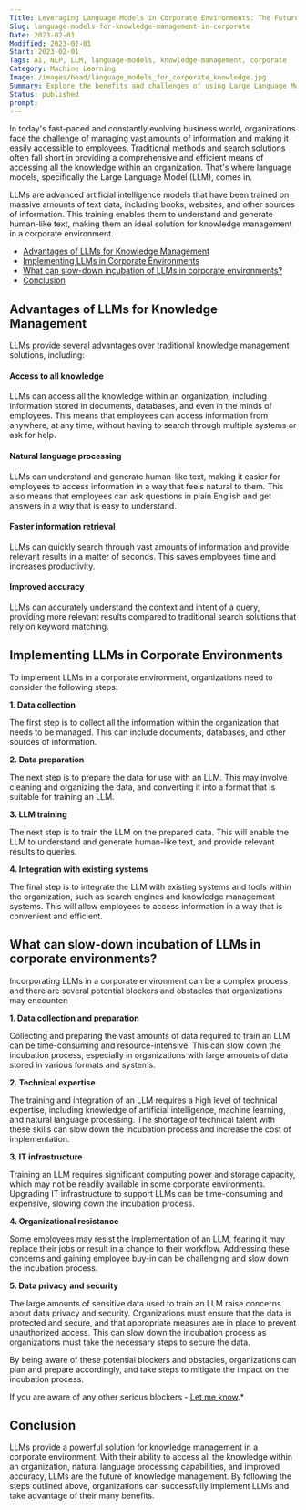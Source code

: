 ```yaml
---
Title: Leveraging Language Models in Corporate Environments: The Future of Knowledge Management
Slug: language-models-for-knowledge-management-in-corporate
Date: 2023-02-01
Modified: 2023-02-01
Start: 2023-02-01
Tags: AI, NLP, LLM, language-models, knowledge-management, corporate
Category: Machine Learning
Image: /images/head/language_models_for_corporate_knowledge.jpg
Summary: Explore the benefits and challenges of using Large Language Models (LLMs) in corporate environments for improved knowledge management. Learn how to implement LLMs and overcome potential obstacles.
Status: published
prompt:
---
```


In today's fast-paced and constantly evolving business world, organizations face the challenge of managing vast amounts of information and making it easily accessible to employees. Traditional methods and search solutions often fall short in providing a comprehensive and efficient means of accessing all the knowledge within an organization. That's where language models, specifically the Large Language Model (LLM), comes in.

LLMs are advanced artificial intelligence models that have been trained on massive amounts of text data, including books, websites, and other sources of information. This training enables them to understand and generate human-like text, making them an ideal solution for knowledge management in a corporate environment.

<!-- MarkdownTOC levels="2,3" autolink="true" autoanchor="true" -->

- [Advantages of LLMs for Knowledge Management](#advantages-of-llms-for-knowledge-management)
- [Implementing LLMs in Corporate Environments](#implementing-llms-in-corporate-environments)
- [What can slow-down incubation of LLMs in corporate environments?](#what-can-slow-down-incubation-of-llms-in-corporate-environments)
- [Conclusion](#conclusion)

<!-- /MarkdownTOC -->

<a id="advantages-of-llms-for-knowledge-management"></a>
## Advantages of LLMs for Knowledge Management

LLMs provide several advantages over traditional knowledge management solutions, including:

#### Access to all knowledge

LLMs can access all the knowledge within an organization, including information stored in documents, databases, and even in the minds of employees. This means that employees can access information from anywhere, at any time, without having to search through multiple systems or ask for help.
    
#### Natural language processing

LLMs can understand and generate human-like text, making it easier for employees to access information in a way that feels natural to them. This also means that employees can ask questions in plain English and get answers in a way that is easy to understand.
    
#### Faster information retrieval

LLMs can quickly search through vast amounts of information and provide relevant results in a matter of seconds. This saves employees time and increases productivity.
    
#### Improved accuracy

LLMs can accurately understand the context and intent of a query, providing more relevant results compared to traditional search solutions that rely on keyword matching.

<a id="implementing-llms-in-corporate-environments"></a>
## Implementing LLMs in Corporate Environments

To implement LLMs in a corporate environment, organizations need to consider the following steps:

**1.  Data collection**

The first step is to collect all the information within the organization that needs to be managed. This can include documents, databases, and other sources of information.
    
**2.  Data preparation** 

The next step is to prepare the data for use with an LLM. This may involve cleaning and organizing the data, and converting it into a format that is suitable for training an LLM.
    
**3.  LLM training**

The next step is to train the LLM on the prepared data. This will enable the LLM to understand and generate human-like text, and provide relevant results to queries.
    
**4.  Integration with existing systems**

The final step is to integrate the LLM with existing systems and tools within the organization, such as search engines and knowledge management systems. This will allow employees to access information in a way that is convenient and efficient.

<a id="what-can-slow-down-incubation-of-llms-in-corporate-environments"></a>
## What can slow-down incubation of LLMs in corporate environments?
Incorporating LLMs in a corporate environment can be a complex process and there are several potential blockers and obstacles that organizations may encounter:

<a id="1-data-collection-and-preparation"></a>
**1.  Data collection and preparation**

Collecting and preparing the vast amounts of data required to train an LLM can be time-consuming and resource-intensive. This can slow down the incubation process, especially in organizations with large amounts of data stored in various formats and systems.
    
<a id="2-technical-expertise"></a>
**2. Technical expertise**

The training and integration of an LLM requires a high level of technical expertise, including knowledge of artificial intelligence, machine learning, and natural language processing. The shortage of technical talent with these skills can slow down the incubation process and increase the cost of implementation.
    
<a id="3-it-infrastructure"></a>
**3. IT infrastructure**

Training an LLM requires significant computing power and storage capacity, which may not be readily available in some corporate environments. Upgrading IT infrastructure to support LLMs can be time-consuming and expensive, slowing down the incubation process.
    
<a id="4-organizational-resistance"></a>
**4. Organizational resistance**

Some employees may resist the implementation of an LLM, fearing it may replace their jobs or result in a change to their workflow. Addressing these concerns and gaining employee buy-in can be challenging and slow down the incubation process.
    
<a id="5-data-privacy-and-security"></a>
**5. Data privacy and security**

The large amounts of sensitive data used to train an LLM raise concerns about data privacy and security. Organizations must ensure that the data is protected and secure, and that appropriate measures are in place to prevent unauthorized access. This can slow down the incubation process as organizations must take the necessary steps to secure the data.
    
By being aware of these potential blockers and obstacles, organizations can plan and prepare accordingly, and take steps to mitigate the impact on the incubation process.

If you are aware of any other serious blockers -  [Let me know](mailto:ksafjan@gmail.com?subject=Blog+post).*

<a id="conclusion"></a>
## Conclusion

LLMs provide a powerful solution for knowledge management in a corporate environment. With their ability to access all the knowledge within an organization, natural language processing capabilities, and improved accuracy, LLMs are the future of knowledge management. By following the steps outlined above, organizations can successfully implement LLMs and take advantage of their many benefits.